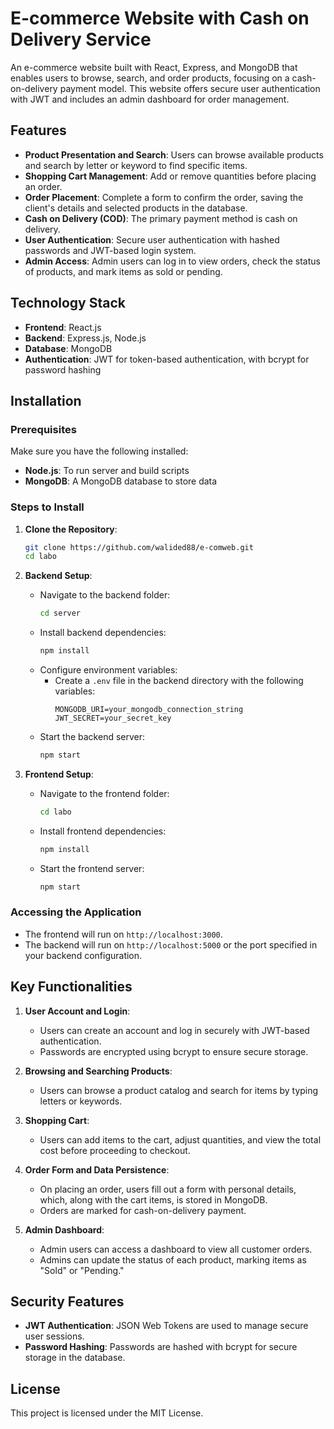 
# E-commerce Website with Cash on Delivery Service

An e-commerce website built with React, Express, and MongoDB that enables users to browse, search, and order products, focusing on a cash-on-delivery payment model. This website offers secure user authentication with JWT and includes an admin dashboard for order management.

## Features

- **Product Presentation and Search**: Users can browse available products and search by letter or keyword to find specific items.
- **Shopping Cart Management**: Add or remove quantities before placing an order.
- **Order Placement**: Complete a form to confirm the order, saving the client's details and selected products in the database.
- **Cash on Delivery (COD)**: The primary payment method is cash on delivery.
- **User Authentication**: Secure user authentication with hashed passwords and JWT-based login system.
- **Admin Access**: Admin users can log in to view orders, check the status of products, and mark items as sold or pending.

## Technology Stack

- **Frontend**: React.js
- **Backend**: Express.js, Node.js
- **Database**: MongoDB
- **Authentication**: JWT for token-based authentication, with bcrypt for password hashing

## Installation

### Prerequisites

Make sure you have the following installed:
- **Node.js**: To run server and build scripts
- **MongoDB**: A MongoDB database to store data

### Steps to Install

1. **Clone the Repository**:
   ```bash
   git clone https://github.com/walided88/e-comweb.git
   cd labo
   ```

2. **Backend Setup**:

   - Navigate to the backend folder:
     ```bash
     cd server
     ```
   - Install backend dependencies:
     ```bash
     npm install
     ```
   - Configure environment variables:
     - Create a `.env` file in the backend directory with the following variables:
       ```
       MONGODB_URI=your_mongodb_connection_string
       JWT_SECRET=your_secret_key
       ```
   - Start the backend server:
     ```bash
     npm start
     ```

3. **Frontend Setup**:

   - Navigate to the frontend folder:
     ```bash
     cd labo
     ```
   - Install frontend dependencies:
     ```bash
     npm install
     ```
   - Start the frontend server:
     ```bash
     npm start
     ```

### Accessing the Application

- The frontend will run on `http://localhost:3000`.
- The backend will run on `http://localhost:5000` or the port specified in your backend configuration.

## Key Functionalities

1. **User Account and Login**:
   - Users can create an account and log in securely with JWT-based authentication.
   - Passwords are encrypted using bcrypt to ensure secure storage.

2. **Browsing and Searching Products**:
   - Users can browse a product catalog and search for items by typing letters or keywords.

3. **Shopping Cart**:
   - Users can add items to the cart, adjust quantities, and view the total cost before proceeding to checkout.

4. **Order Form and Data Persistence**:
   - On placing an order, users fill out a form with personal details, which, along with the cart items, is stored in MongoDB.
   - Orders are marked for cash-on-delivery payment.

5. **Admin Dashboard**:
   - Admin users can access a dashboard to view all customer orders.
   - Admins can update the status of each product, marking items as "Sold" or "Pending."

## Security Features

- **JWT Authentication**: JSON Web Tokens are used to manage secure user sessions.
- **Password Hashing**: Passwords are hashed with bcrypt for secure storage in the database.

## License

This project is licensed under the MIT License.
